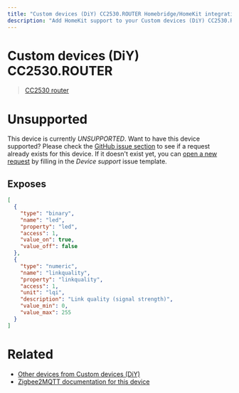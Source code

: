 ```yaml
---
title: "Custom devices (DiY) CC2530.ROUTER Homebridge/HomeKit integration"
description: "Add HomeKit support to your Custom devices (DiY) CC2530.ROUTER, using Homebridge, Zigbee2MQTT and homebridge-z2m."
---
```

<!---
This file has been GENERATED using src/docgen/docgen.ts
DO NOT EDIT THIS FILE MANUALLY!
-->
# Custom devices (DiY) CC2530.ROUTER
> [CC2530 router](http://ptvo.info/cc2530-based-zigbee-coordinator-and-router-112/)


# Unsupported
This device is currently *UNSUPPORTED*.
Want to have this device supported? Please check the [GitHub issue section](https://github.com/itavero/homebridge-z2m/issues?q=CC2530.ROUTER) to see if a request already exists for this device.
If it doesn't exist yet, you can [open a new request](https://github.com/itavero/homebridge-z2m/issues/new?assignees=&labels=enhancement&template=device_support.md&title=%5BDevice%5D+Custom%20devices%20(DiY)+CC2530.ROUTER) by filling in the _Device support_ issue template.

## Exposes
```json
[
  {
    "type": "binary",
    "name": "led",
    "property": "led",
    "access": 1,
    "value_on": true,
    "value_off": false
  },
  {
    "type": "numeric",
    "name": "linkquality",
    "property": "linkquality",
    "access": 1,
    "unit": "lqi",
    "description": "Link quality (signal strength)",
    "value_min": 0,
    "value_max": 255
  }
]
```
# Related
* [Other devices from Custom devices (DiY)](../index.md#custom_devices_diy)
* [Zigbee2MQTT documentation for this device](https://www.zigbee2mqtt.io/devices/CC2530.ROUTER.html)